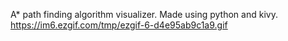 A* path finding algorithm visualizer. Made using python and kivy.
https://im6.ezgif.com/tmp/ezgif-6-d4e95ab9c1a9.gif
